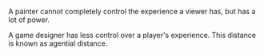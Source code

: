 A painter cannot completely control the experience a viewer has, but has a lot of power.

A game designer has less control over a player's experience. This distance is known as agential distance.
